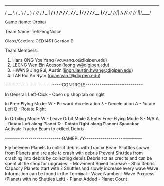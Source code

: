   ____    ___    ___    ____ ______   ___    __ 
 / __ \  / _ \  / _ )  /  _//_  __/  / _ |  / / 
/ /_/ / / , _/ / _  | _/ /   / /    / __ | / /__
\____/ /_/|_| /____/ /___/  /_/    /_/ |_|/____/
                                                
Game Name: Orbital

Team Name: TehPengNoIce

Class/Section: CSD1451 Section B

Team Members:
1. Hans ONG You Yang (youyang.o@digipen.edu)
2. LEONG Wen Bin Aceson (leong.w@digipen.edu)
3. HWANG Jing Rui, Austin (jingruiaustin.hwang@digipen.edu)
4. TAN Rui An Ryan (ruianryan.t@digipen.edu)


-----------------------------CONTROLS-----------------------------

In General:
Left-Click	- Open up shop tab on right

In Free-Flying Mode:
W 			- Forward Acceleration
S 			- Deceleration
A 			- Rotate Left
D 			- Rotate Right

In Orbiting Mode:
W 			- Leave Orbit Mode & Enter Free-Flying Mode
S 			- N/A
A 			- Rotate Left along Planet
D 			- Rotate Right along Planent
Spacebar 	- Activate Tractor Beam to collect Debris


-----------------------------GAMEPLAY-----------------------------

Fly between Planets to collect debris with Tractor Beam
Shuttles spawn from Planets and are able to crash with debris
Prevent Shuttles from crashing into debris by collecting debris
Debris act as credits and can be spent at the shop for upgrades:
	- Movement Speed Increase
	- Ship Debris Capacity
Planets start with 3 Shuttles and slowly increase every wave
Wave Information can be found in the Terminal
	- Wave Number
	- Wave Progress (Planets with no Shuttles Left)
	- Planet Added
	- Planet Count
